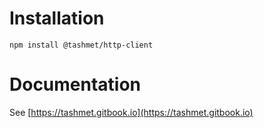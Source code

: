 # Installation

```
npm install @tashmet/http-client
```

# Documentation

See [https://tashmet.gitbook.io](https://tashmet.gitbook.io)
